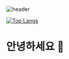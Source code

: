 ![header](https://capsule-render.vercel.app/api?type=wave&color=auto&height=300&section=header&text=깃허브%20특강&fontSize=90)



[![Top Langs](https://github-readme-stats.vercel.app/api/top-langs/?username=sbg1031)](https://github.com/sbg1031/github-readme-stats)








# 안녕하세요 👋












